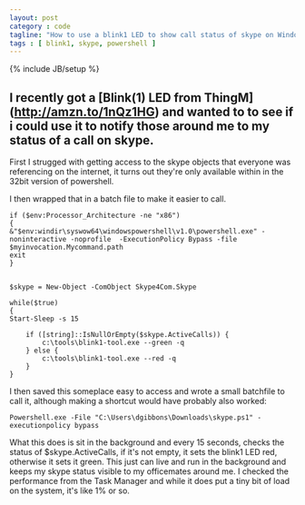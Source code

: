 ```yaml
---
layout: post
category : code
tagline: "How to use a blink1 LED to show call status of skype on Windows"
tags : [ blink1, skype, powershell ]
---
```

{% include JB/setup %}

## I recently got a [Blink(1) LED from ThingM] (http://amzn.to/1nQz1HG) and wanted to to see if i could use it to notify those around me to my status of a call on skype.

First I strugged with getting access to the skype objects that everyone was referencing on the internet, it turns out they're only available within in the 32bit version of powershell. 

I then wrapped that in a batch file to make it easier to call. 

    if ($env:Processor_Architecture -ne "x86")   
    { 
    &"$env:windir\syswow64\windowspowershell\v1.0\powershell.exe" -noninteractive -noprofile  -ExecutionPolicy Bypass -file $myinvocation.Mycommand.path
    exit
    }
    
    
    $skype = New-Object -ComObject Skype4Com.Skype
    
    while($true)
    {
    Start-Sleep -s 15
    
        if ([string]::IsNullOrEmpty($skype.ActiveCalls)) {
            c:\tools\blink1-tool.exe --green -q
        } else {
            c:\tools\blink1-tool.exe --red -q
        }
    }


I then saved this someplace easy to access and wrote a small batchfile to call it, although making a shortcut would have probably also worked:
    
    Powershell.exe -File "C:\Users\dgibbons\Downloads\skype.ps1" -executionpolicy bypass


What this does is sit in the background and every 15 seconds, checks the status of $skype.ActiveCalls, if it's not empty, it sets the blink1 LED red, otherwise it sets it green. 
This just can live and run in the background and keeps my skype status visible to my officemates around me. I checked the performance from the Task Manager and while it does put a tiny bit of load
on the system, it's like 1% or so.
